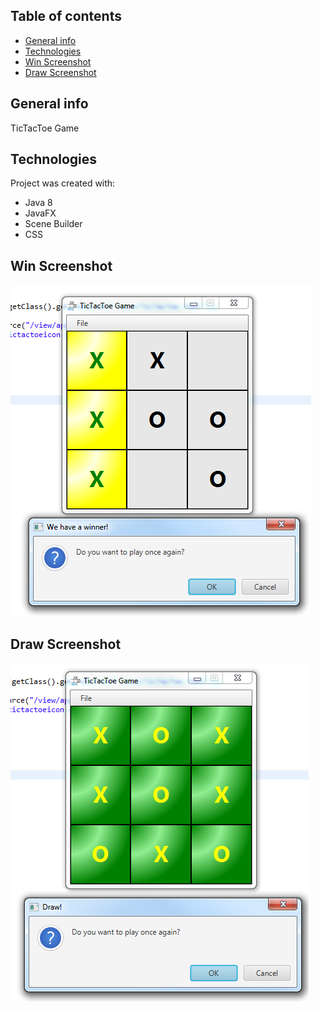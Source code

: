 ## Table of contents
* [General info](#general-info)
* [Technologies](#technologies)
* [Win Screenshot](#win-screenshot)
* [Draw Screenshot](#draw-screenshot)

## General info
TicTacToe Game
	
## Technologies
Project was created with:
* Java 8
* JavaFX
* Scene Builder
* CSS

## Win Screenshot
![Screenshot](win.png)

## Draw Screenshot
![Screenshot](draw.png)
